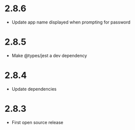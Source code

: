 2.8.6
=====
* Update app name displayed when prompting for password

2.8.5
=====
* Make @types/jest a dev dependency

2.8.4
=====
* Update dependencies

2.8.3
=====
* First open source release
